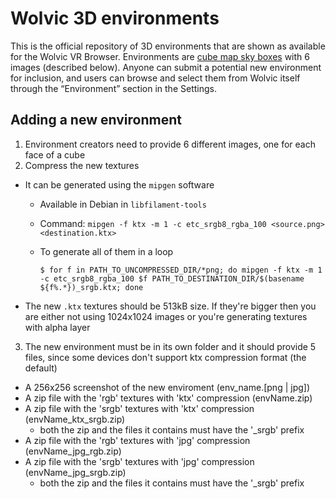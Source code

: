 # Wolvic 3D environments

This is the official repository of 3D environments that are shown as available for the Wolvic VR Browser.  Environments are [cube map sky boxes](https://en.wikipedia.org/wiki/Cube_mapping) with 6 images (described below).  Anyone can submit a potential new environment for inclusion, and users can browse and select them from Wolvic itself through the “Environment” section in the Settings.


## Adding a new environment

1. Environment creators need to provide 6 different images, one for each face of a cube
2. Compress the new textures
*  It can be generated using the `mipgen` software
      * Available in Debian in `libfilament-tools`
      * Command: `mipgen -f ktx -m 1 -c etc_srgb8_rgba_100 <source.png> <destination.ktx>`
      * To generate all of them in a loop
      
         `$ for f in PATH_TO_UNCOMPRESSED_DIR/*png; do mipgen -f ktx -m 1 -c etc_srgb8_rgba_100 $f PATH_TO_DESTINATION_DIR/$(basename ${f%.*})_srgb.ktx; done`
* The new `.ktx` textures should be 513kB size. If they're bigger then you are either not using 1024x1024 images or you're generating textures with alpha layer
3. The new environment must be in its own folder and it should provide 5 files, since some devices don't support ktx compression format (the default)
* A 256x256 screenshot of the new enviroment (env_name.[png | jpg])
* A zip file with the 'rgb' textures with 'ktx' compression (envName.zip)
* A zip file with the 'srgb' textures with 'ktx' compression (envName\_ktx_srgb.zip)
  * both the zip and the files it contains must have the '_srgb' prefix
* A zip file with the 'rgb' textures with 'jpg' compression (envName\_jpg_rgb.zip)
* A zip file with the 'srgb' textures with 'jpg' compression (envName\_jpg_srgb.zip)
  * both the zip and the files it contains must have the '_srgb' prefix



